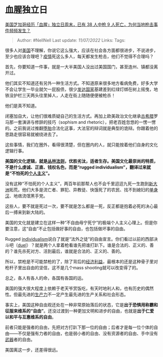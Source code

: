 # 血腥独立日
[美国芝加哥经历「血腥」独立日周末，已有 38 人中枪 9 人死亡，为何当地枪击事件频频发生？](https://www.zhihu.com/question/541428668/answer/2560799031)

> Author: #NellNell 
> Last update: *11/07/2022* 
> Links: 
> Tags: 

很多人对[美国](https://www.zhihu.com/search?q=%E7%BE%8E%E5%9B%BD&search_source=Entity&hybrid_search_source=Entity&hybrid_search_extra=%7B%22sourceType%22%3A%22answer%22%2C%22sourceId%22%3A2560799031%7D)不理解，你说它这么强大，应该在社会各方面都很进步，不说进步，至少也应该合理吧？[疫情](https://www.zhihu.com/search?q=%E7%96%AB%E6%83%85&search_source=Entity&hybrid_search_source=Entity&hybrid_search_extra=%7B%22sourceType%22%3A%22answer%22%2C%22sourceId%22%3A2560799031%7D)死这么多人，每天都发生枪击，他们不觉得不合理吗？

首先，你要知道一件事，就是一大半美国人没出过美国国门，甚至连州、镇都没离开过。

他们其实不知道还有另外一种生活方式。不知道原来很多地方看病免费，好多大学不会让学生一毕业就欠一屁股债，很少[发达国家](https://www.zhihu.com/search?q=%E5%8F%91%E8%BE%BE%E5%9B%BD%E5%AE%B6&search_source=Entity&hybrid_search_source=Entity&hybrid_search_extra=%7B%22sourceType%22%3A%22answer%22%2C%22sourceId%22%3A2560799031%7D)基建差到红绿灯绑在树上摇曳，地铁没护栏三天两头往里掉人，人走在街上随随便便被枪杀！

他们是真不知道。

闭塞加自大，让他们很难质疑自己的生活方式。再加上欧美政治文化继承[古希腊](https://www.zhihu.com/search?q=%E5%8F%A4%E5%B8%8C%E8%85%8A&search_source=Entity&hybrid_search_source=Entity&hybrid_search_extra=%7B%22sourceType%22%3A%22answer%22%2C%22sourceId%22%3A2560799031%7D)罗马那一套演讲与修辞的技巧（sophism and rhetoric），把老百姓忽悠的一愣一愣的。之前我说过推翻[堕胎](https://www.zhihu.com/search?q=%E5%A0%95%E8%83%8E&search_source=Entity&hybrid_search_source=Entity&hybrid_search_extra=%7B%22sourceType%22%3A%22answer%22%2C%22sourceId%22%3A2560799031%7D)合法化这事，大法官的辩词就是典型的诡辩。你跟着他的思路走很容易就被绕进去了。

这些事情，我们在圈外，看得很清楚，但在圈内的人，就只能按着他们自身的文化逻辑行事。

**美国的文化逻辑，就是[丛林法则](https://www.zhihu.com/search?q=%E4%B8%9B%E6%9E%97%E6%B3%95%E5%88%99&search_source=Entity&hybrid_search_source=Entity&hybrid_search_extra=%7B%22sourceType%22%3A%22answer%22%2C%22sourceId%22%3A2560799031%7D)，优胜劣汰，适者生存。美国文化最崇尚的特质，不是什么虔诚、正直、钱权名色，而是“rugged individualism”，翻译过来就是“不怕死的[个人主义](https://www.zhihu.com/search?q=%E4%B8%AA%E4%BA%BA%E4%B8%BB%E4%B9%89&search_source=Entity&hybrid_search_source=Entity&hybrid_search_extra=%7B%22sourceType%22%3A%22answer%22%2C%22sourceId%22%3A2560799031%7D)”。**

没有这种“不怕死的个人主义”，两百年前那帮人也不会千里迢迢九死一生跑到[新大洲](https://www.zhihu.com/search?q=%E6%96%B0%E5%A4%A7%E6%B4%B2&search_source=Entity&hybrid_search_source=Entity&hybrid_search_extra=%7B%22sourceType%22%3A%22answer%22%2C%22sourceId%22%3A2560799031%7D)拓荒。他们大多是流亡者、罪犯、异教徒、快饿死了的农民、找不到媳妇的[单身汉](https://www.zhihu.com/search?q=%E5%8D%95%E8%BA%AB%E6%B1%89&search_source=Entity&hybrid_search_source=Entity&hybrid_search_extra=%7B%22sourceType%22%3A%22answer%22%2C%22sourceId%22%3A2560799031%7D)、地痞流氓黑手党。

这些人，要不就是死过一次，要不就是怎么都是一死，反正都是抱着必死的决心最后一搏来到新大陆的。

美国的文化就是建立在这样一种“不自由毋宁死宁”的极端个人主义心理上。但是你要注意，这“自由”不止包括做好事的自由，也包括做坏事的自由。

Rugged [individualism](https://www.zhihu.com/search?q=individualism&search_source=Entity&hybrid_search_source=Entity&hybrid_search_extra=%7B%22sourceType%22%3A%22answer%22%2C%22sourceId%22%3A2560799031%7D)说白了就是“法外之徒”的自由宣言。你们看过以前的西部决斗吧（[duel](https://www.zhihu.com/search?q=duel&search_source=Entity&hybrid_search_source=Entity&hybrid_search_extra=%7B%22sourceType%22%3A%22answer%22%2C%22sourceId%22%3A2560799031%7D)）？就是两个人拿着枪看谁先把谁打趴下。谁是合法的、正义的、善的？谁先杀死对方、活到最后，谁就是合法的、正义的、善的。

所以，禁枪是不可能禁枪的了，除了背后的[经济利益](https://www.zhihu.com/search?q=%E7%BB%8F%E6%B5%8E%E5%88%A9%E7%9B%8A&search_source=Entity&hybrid_search_source=Entity&hybrid_search_extra=%7B%22sourceType%22%3A%22answer%22%2C%22sourceId%22%3A2560799031%7D)，最根本的还是这种骨子里对枪杆子里出自由的坚信，这不是几个mass shooting就可以改变得了的。

总之，各人有各人的命，各国有各国的运。

美国的强大很大程度上依赖于老天爷赏饭吃，有天时地利人和，也有历史的偶然性。但最先进的[生产力](https://www.zhihu.com/search?q=%E7%94%9F%E4%BA%A7%E5%8A%9B&search_source=Entity&hybrid_search_source=Entity&hybrid_search_extra=%7B%22sourceType%22%3A%22answer%22%2C%22sourceId%22%3A2560799031%7D)不一定产生最先进的生产关系和社会形态。

事实上，美国这种自由观还处在一种非常原始落后的状态，它是**出于恐惧用称霸和征服来维系的“自由”**。还没过渡到一种更加文明和进步的自由，也就是**出于仁爱以和平与互惠维系的自由**。

前者只能是强者的自由，先把对方打趴下那一位的自由；后者才是每一位个体的自由——不仅是强有力者的自由，也是弱小者的自由、没有资源者的自由、手中没有[武器](https://www.zhihu.com/search?q=%E6%AD%A6%E5%99%A8&search_source=Entity&hybrid_search_source=Entity&hybrid_search_extra=%7B%22sourceType%22%3A%22answer%22%2C%22sourceId%22%3A2560799031%7D)者的自由。

美国离这一步，还差得很远。